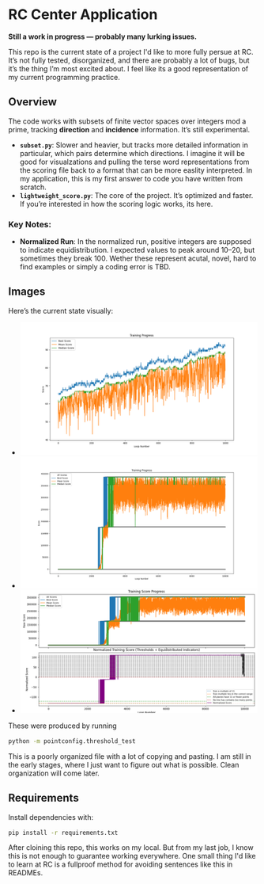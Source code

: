 # RC Center Application

**Still a work in progress — probably many lurking issues.**

This repo is the current state of a project I'd like to more fully persue at RC. It’s not fully tested, disorganized, and there are probably a lot of bugs, but it’s the thing I’m most excited about. I feel like its a good representation of my current programming practice.

## Overview

The code works with subsets of finite vector spaces over integers mod a prime, tracking **direction** and **incidence** information. It’s still experimental.

- **`subset.py`**: Slower and heavier, but tracks more detailed information in particular, which pairs determine which directions. I imagine it will be good for visualzations and pulling the terse word representations from the scoring file back to a format that can be more easlity interpreted. In my application, this is my first answer to code you have written from scratch.
- **`lightweight_score.py`**: The core of the project. It’s optimized and faster. If you’re interested in how the scoring logic works, its here.

### Key Notes:
- **Normalized Run**: In the normalized run, positive integers are supposed to indicate equidistribution. I expected values to peak around 10–20, but sometimes they break 100. Wether these represent acutal, novel, hard to find examples or simply a coding error is TBD.

## Images

Here’s the current state visually:

- ![First Training](images/first_training_image.png)
- ![Full First Training](images/full_first_training.png)
- ![Normalized Training](images/normalized_training.png)

These were produced by running

```zsh
python -m pointconfig.threshold_test
```
This is a poorly organized file with a lot of copying and pasting. I am still in the early stages, where I just want to figure out what is possible. Clean organization will come later.

## Requirements

Install dependencies with:

```zsh
pip install -r requirements.txt
```
After cloining this repo, this works on my local. But from my last job, I know this is not enough to guarantee working everywhere. One small thing I'd like to learn at RC is a fullproof method for avoiding sentences like this in READMEs.
